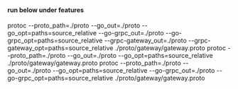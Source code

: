 #### run below under features
protoc --proto_path=./proto --go_out=./proto --go_opt=paths=source_relative --go-grpc_out=./proto --go-grpc_opt=paths=source_relative --grpc-gateway_out=./proto --grpc-gateway_opt=paths=source_relative ./proto/gateway/gateway.proto
protoc --proto_path=./proto --go_out=./proto --go_opt=paths=source_relative ./proto/gateway/gateway.proto
protoc --proto_path=./proto --go_out=./proto --go_opt=paths=source_relative --go-grpc_out=./proto --go-grpc_opt=paths=source_relative ./proto/gateway/gateway.proto